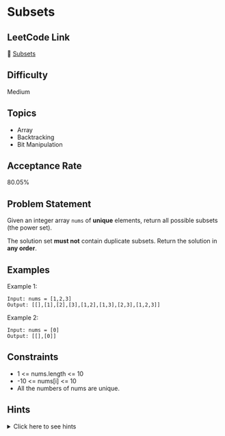 # Subsets

## LeetCode Link
🔗 [Subsets](https://leetcode.com/problems/subsets)

## Difficulty
Medium

## Topics
- Array
- Backtracking
- Bit Manipulation

## Acceptance Rate
80.05%

## Problem Statement
Given an integer array `nums` of **unique** elements, return all possible subsets (the power set).

The solution set **must not** contain duplicate subsets. Return the solution in **any order**.

## Examples
Example 1:
```
Input: nums = [1,2,3]
Output: [[],[1],[2],[3],[1,2],[1,3],[2,3],[1,2,3]]
```

Example 2:
```
Input: nums = [0]
Output: [[],[0]]
```

## Constraints
- 1 <= nums.length <= 10
- -10 <= nums[i] <= 10
- All the numbers of nums are unique.

## Hints
<details>
<summary>Click here to see hints</summary>

1. Think about using backtracking to generate all possible combinations.
2. For each number, you have two choices: either include it in the current subset or not.
3. You can also solve this using bit manipulation since each element can be either included or not (binary choice).
4. For an array of length n, there will be exactly 2^n subsets.

</details>
